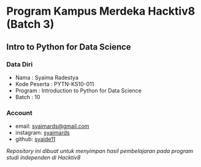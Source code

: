 # Program Kampus Merdeka Hacktiv8 (Batch 3)
## Intro to Python for Data Science
### Data Diri

- Nama         : Syaima Radestya
- Kode Peserta : PYTN-KS10-011
- Program      : Introduction to Python for Data Science
- Batch        : 10

### Account
- email: <syaimards@gmail.com>
- instagram: [syaimards](https://www.instagram.com/syaimards)
- github: [syaide11](http://github.com/syaide11)

*Repository ini dibuat untuk menyimpan hasil pembelajaran pada program studi independen di Hacktiv8*

